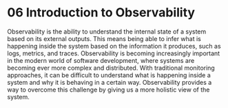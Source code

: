 # 06 Introduction to Observability
Observability is the ability to understand the internal state of a system based on its external outputs. This means being able to infer what is happening inside the system based on the information it produces, such as logs, metrics, and traces.
Observability is becoming increasingly important in the modern world of software development, where systems are becoming ever more complex and distributed. With traditional monitoring approaches, it can be difficult to understand what is happening inside a system and why it is behaving in a certain way. Observability provides a way to overcome this challenge by giving us a more holistic view of the system.

